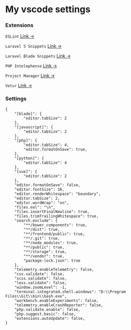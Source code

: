 # My vscode settings


### Extensions

`ESLint` [Link &rarr;](https://marketplace.visualstudio.com/items?itemName=dbaeumer.vscode-eslint)

`Laravel 5 Snippets` [Link &rarr;](https://marketplace.visualstudio.com/items?itemName=onecentlin.laravel5-snippets)

`Laravel Blade Snippets` [Link &rarr;](https://marketplace.visualstudio.com/items?itemName=onecentlin.laravel-blade)

`PHP Intelephense` [Link &rarr;](https://marketplace.visualstudio.com/items?itemName=bmewburn.vscode-intelephense-client)

`Project Manager` [Link &rarr;](https://marketplace.visualstudio.com/items?itemName=alefragnani.project-manager)

`Vetur` [Link &rarr;](https://marketplace.visualstudio.com/items?itemName=octref.vetur)

### Settings

```
{
    "[blade]": {
        "editor.tabSize": 2
    },
    "[javascript]": {
        "editor.tabSize": 2
    },
    "[php]": {
        "editor.tabSize": 4,
        "editor.formatOnSave": true,
    },
    "[python]": {
        "editor.tabSize": 4
    },
    "[vue]": {
        "editor.tabSize": 2
    },
    "editor.formatOnSave": false,
    "editor.fontSize": 16,
    "editor.renderWhitespace": "boundary",
    "editor.tabSize": 2,
    "editor.wordWrap": "on",
    "files.eol": "\n",
    "files.insertFinalNewline": true,
    "files.trimTrailingWhitespace": true,
    "search.exclude": {
        "**/bower_components": true,
        "**/dist": true,
        "**/frontend/public": true,
        "**/.git": true,
        "**/node_modules": true,
        "**/public": true,
        "**/storage": true,
        "**/vendor": true,
        "package-lock.json": true
    },
    "telemetry.enableTelemetry": false,
    "css.validate": false,
    "scss.validate": false,
    "less.validate": false,
    "window.zoomLevel": -1,
    "terminal.integrated.shell.windows": "D:\\Program Files\\Git\\bin\\bash.exe",
    "workbench.enableExperiments": false,
    "telemetry.enableCrashReporter": false,
    "php.validate.enable": false,
    "php.suggest.basic": false,
    "extensions.autoUpdate": false,
}

```
